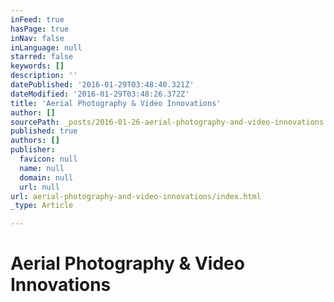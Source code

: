 ```yaml
---
inFeed: true
hasPage: true
inNav: false
inLanguage: null
starred: false
keywords: []
description: ''
datePublished: '2016-01-29T03:48:40.321Z'
dateModified: '2016-01-29T03:48:26.372Z'
title: 'Aerial Photography & Video Innovations'
author: []
sourcePath: _posts/2016-01-26-aerial-photography-and-video-innovations.md
published: true
authors: []
publisher:
  favicon: null
  name: null
  domain: null
  url: null
url: aerial-photography-and-video-innovations/index.html
_type: Article

---
```

# Aerial Photography & Video Innovations
